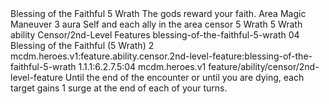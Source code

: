 <ability>
  <name>Blessing of the Faithful</name>
  <cost>5 Wrath</cost>
  <flavor>The gods reward your faith.</flavor>
  <keywords>
    <keyword>Area</keyword>
    <keyword>Magic</keyword>
  </keywords>
  <type>Maneuver</type>
  <distance>3 aura</distance>
  <target>Self and each ally in the area</target>
  <metadata>
    <class>censor</class>
    <cost>5 Wrath</cost>
    <cost_amount>5</cost_amount>
    <cost_resource>Wrath</cost_resource>
    <feature_type>ability</feature_type>
    <file_dpath>Censor/2nd-Level Features</file_dpath>
    <item_id>blessing-of-the-faithful-5-wrath</item_id>
    <item_index>04</item_index>
    <item_name>Blessing of the Faithful (5 Wrath)</item_name>
    <level>2</level>
    <scc>mcdm.heroes.v1:feature.ability.censor.2nd-level-feature:blessing-of-the-faithful-5-wrath</scc>
    <scdc>1.1.1:6.2.7.5:04</scdc>
    <source>mcdm.heroes.v1</source>
    <type>feature/ability/censor/2nd-level-feature</type>
  </metadata>
  <effects>
    <effect type="mundane">Until the end of the encounter or until you are dying, each target gains 1 surge at the end of each of your turns.</effect>
  </effects>
</ability>
